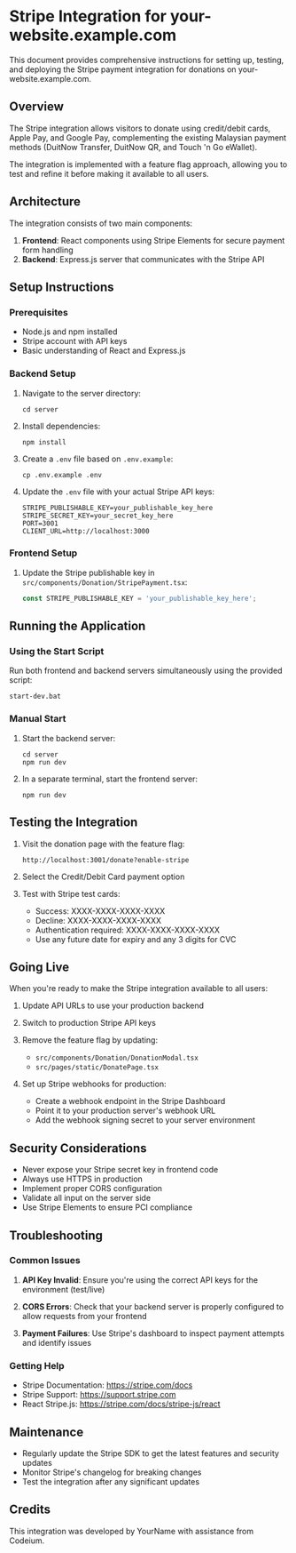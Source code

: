 # Stripe Integration for your-website.example.com

This document provides comprehensive instructions for setting up, testing, and deploying the Stripe payment integration for donations on your-website.example.com.

## Overview

The Stripe integration allows visitors to donate using credit/debit cards, Apple Pay, and Google Pay, complementing the existing Malaysian payment methods (DuitNow Transfer, DuitNow QR, and Touch 'n Go eWallet).

The integration is implemented with a feature flag approach, allowing you to test and refine it before making it available to all users.

## Architecture

The integration consists of two main components:

1. **Frontend**: React components using Stripe Elements for secure payment form handling
2. **Backend**: Express.js server that communicates with the Stripe API

## Setup Instructions

### Prerequisites

- Node.js and npm installed
- Stripe account with API keys
- Basic understanding of React and Express.js

### Backend Setup

1. Navigate to the server directory:
   ```
   cd server
   ```

2. Install dependencies:
   ```
   npm install
   ```

3. Create a `.env` file based on `.env.example`:
   ```
   cp .env.example .env
   ```

4. Update the `.env` file with your actual Stripe API keys:
   ```
   STRIPE_PUBLISHABLE_KEY=your_publishable_key_here
   STRIPE_SECRET_KEY=your_secret_key_here
   PORT=3001
   CLIENT_URL=http://localhost:3000
   ```

### Frontend Setup

1. Update the Stripe publishable key in `src/components/Donation/StripePayment.tsx`:
   ```typescript
   const STRIPE_PUBLISHABLE_KEY = 'your_publishable_key_here';
   ```

## Running the Application

### Using the Start Script

Run both frontend and backend servers simultaneously using the provided script:

```
start-dev.bat
```

### Manual Start

1. Start the backend server:
   ```
   cd server
   npm run dev
   ```

2. In a separate terminal, start the frontend server:
   ```
   npm run dev
   ```

## Testing the Integration

1. Visit the donation page with the feature flag:
   ```
   http://localhost:3001/donate?enable-stripe
   ```

2. Select the Credit/Debit Card payment option

3. Test with Stripe test cards:
   - Success: XXXX-XXXX-XXXX-XXXX
   - Decline: XXXX-XXXX-XXXX-XXXX
   - Authentication required: XXXX-XXXX-XXXX-XXXX
   - Use any future date for expiry and any 3 digits for CVC

## Going Live

When you're ready to make the Stripe integration available to all users:

1. Update API URLs to use your production backend

2. Switch to production Stripe API keys

3. Remove the feature flag by updating:
   - `src/components/Donation/DonationModal.tsx`
   - `src/pages/static/DonatePage.tsx`

4. Set up Stripe webhooks for production:
   - Create a webhook endpoint in the Stripe Dashboard
   - Point it to your production server's webhook URL
   - Add the webhook signing secret to your server environment

## Security Considerations

- Never expose your Stripe secret key in frontend code
- Always use HTTPS in production
- Implement proper CORS configuration
- Validate all input on the server side
- Use Stripe Elements to ensure PCI compliance

## Troubleshooting

### Common Issues

1. **API Key Invalid**: Ensure you're using the correct API keys for the environment (test/live)

2. **CORS Errors**: Check that your backend server is properly configured to allow requests from your frontend

3. **Payment Failures**: Use Stripe's dashboard to inspect payment attempts and identify issues

### Getting Help

- Stripe Documentation: https://stripe.com/docs
- Stripe Support: https://support.stripe.com
- React Stripe.js: https://stripe.com/docs/stripe-js/react

## Maintenance

- Regularly update the Stripe SDK to get the latest features and security updates
- Monitor Stripe's changelog for breaking changes
- Test the integration after any significant updates

## Credits

This integration was developed by YourName with assistance from Codeium.

